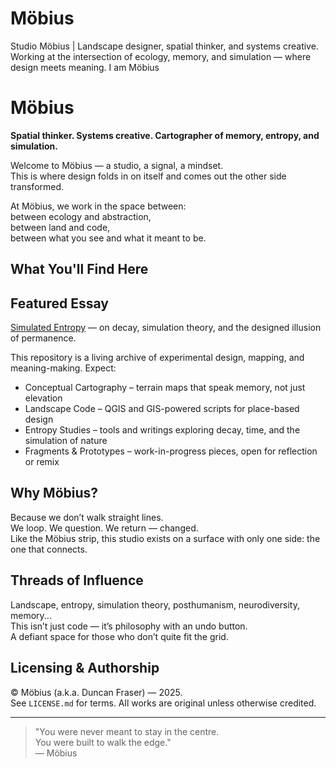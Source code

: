 # Möbius
Studio Möbius | Landscape designer, spatial thinker, and systems creative. Working at the intersection of ecology, memory, and simulation — where design meets meaning. I am Möbius

# Möbius

**Spatial thinker. Systems creative. Cartographer of memory, entropy, and simulation.**

Welcome to Möbius — a studio, a signal, a mindset.  
This is where design folds in on itself and comes out the other side transformed.

At Möbius, we work in the space between:  
between ecology and abstraction,  
between land and code,  
between what you see and what it meant to be.

## What You'll Find Here

## Featured Essay

[Simulated Entropy](essays/simulated-entropy.md) — on decay, simulation theory, and the designed illusion of permanence.

This repository is a living archive of experimental design, mapping, and meaning-making. Expect:

- Conceptual Cartography – terrain maps that speak memory, not just elevation  
- Landscape Code – QGIS and GIS-powered scripts for place-based design  
- Entropy Studies – tools and writings exploring decay, time, and the simulation of nature  
- Fragments & Prototypes – work-in-progress pieces, open for reflection or remix

## Why Möbius?

Because we don’t walk straight lines.  
We loop. We question. We return — changed.  
Like the Möbius strip, this studio exists on a surface with only one side: the one that connects.

## Threads of Influence

Landscape, entropy, simulation theory, posthumanism, neurodiversity, memory...  
This isn’t just code — it’s philosophy with an undo button.  
A defiant space for those who don’t quite fit the grid.

## Licensing & Authorship

© Möbius (a.k.a. Duncan Fraser) — 2025.  
See `LICENSE.md` for terms. All works are original unless otherwise credited.

---

> "You were never meant to stay in the centre.  
> You were built to walk the edge."  
> — Möbius 